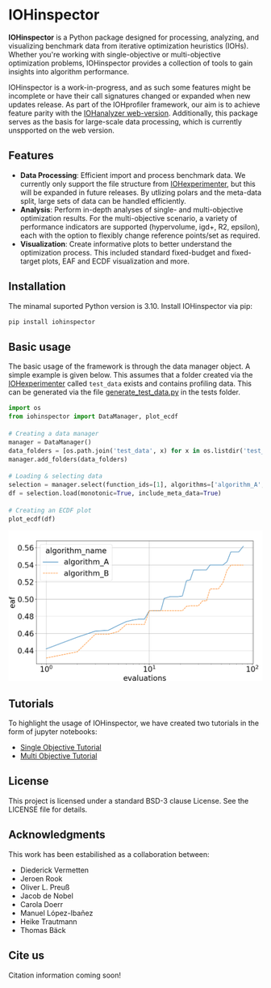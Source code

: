 # IOHinspector

**IOHinspector** is a Python package designed for processing, analyzing, and visualizing benchmark data from iterative optimization heuristics (IOHs). Whether you're working with single-objective or multi-objective optimization problems, IOHinspector provides a collection of tools to gain insights into algorithm performance. 

IOHinspector is a work-in-progress, and as such some features might be incomplete or have their call signatures changed or expanded when new updates release. As part of the IOHprofiler framework, our aim is to achieve feature parity with the [IOHanalyzer web-version](https://iohanalyzer.liacs.nl/). Additionally, this package serves as the basis for large-scale data processing, which is currently unspported on the web version.

## Features

- **Data Processing**: Efficient import and process benchmark data. We currently only support the file structure from [IOHexperimenter](https://github.com/IOHprofiler/IOHexperimenter), but this will be expanded in future releases. By utlizing polars and the meta-data split, large sets of data can be handled efficiently.  
- **Analysis**: Perform in-depth analyses of single- and multi-objective optimization results. For the multi-objective scenario, a variety of performance indicators are supported (hypervolume, igd+, R2, epsilon), each with the option to flexibly change reference points/set as required. 
- **Visualization**: Create informative plots to better understand the optimization process. This included standard fixed-budget and fixed-target plots, EAF and ECDF visualization and more. 

## Installation

The minamal suported Python version is 3.10. Install IOHinspector via pip:

```bash
pip install iohinspector
```

## Basic usage
The basic usage of the framework is through the data manager object. A simple example is given below. This assumes that a folder created via the [IOHexperimenter](https://github.com/IOHprofiler/IOHexperimenter) called `test_data` exists and contains profiling data. This can be generated via the file [generate_test_data.py](tests%20generate_test_data.py) in the tests folder.

```python
import os
from iohinspector import DataManager, plot_ecdf

# Creating a data manager
manager = DataManager()
data_folders = [os.path.join('test_data', x) for x in os.listdir('test_data')]
manager.add_folders(data_folders)

# Loading & selecting data 
selection = manager.select(function_ids=[1], algorithms=['algorithm_A', 'algorithm_B'])
df = selection.load(monotonic=True, include_meta_data=True)

# Creating an ECDF plot
plot_ecdf(df)
```

![ecdf](image.png)

## Tutorials

To highlight the usage of IOHinspector, we have created two tutorials in the form of jupyter notebooks:
* [Single Objective Tutorial](examples/SO_Examples.ipynb)
* [Multi Objective Tutorial](examples/MO_Examples.ipynb)

## License

This project is licensed under a standard BSD-3 clause License. See the LICENSE file for details.

## Acknowledgments

This work has been estabilished as a collaboration between:
* Diederick Vermetten 
* Jeroen Rook
* Oliver L. Preuß
* Jacob de Nobel
* Carola Doerr
* Manuel López-Ibañez
* Heike Trautmann
* Thomas Bäck

## Cite us

Citation information coming soon!
